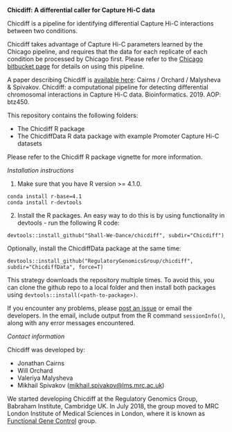 **Chicdiff: A differential caller for Capture Hi-C data** 

Chicdiff is a pipeline for identifying differential Capture Hi-C interactions between two conditions. 

Chicdiff takes advantage of Capture Hi-C parameters learned by the Chicago pipeline, and requires that the data for each replicate of each condition be processed by Chicago first. Please refer to the [Chicago bitbucket page](http://www.bitbucket.org/chicagoTeam/chicago) for details on using this pipeline.

A paper describing Chicdiff is [available here](https://doi.org/10.1093/bioinformatics/btz450): Cairns / Orchard / Malysheva & Spivakov. Chicdiff: a computational pipeline for detecting differential chromosomal interactions in Capture Hi-C data. Bioinformatics. 2019. AOP: btz450.


This repository contains the following folders:

- The Chicdiff R package     
- The ChicdiffData R data package with example Promoter Capture Hi-C datasets

Please refer to the Chicdiff R package vignette for more information.

*Installation instructions*

1. Make sure that you have R version >= 4.1.0. 

```
conda install r-base=4.1
conda install r-devtools
```

2. Install the R packages. An easy way to do this is by using functionality in devtools - run the following R code:

```{r}
devtools::install_github("Shall-We-Dance/chicdiff", subdir="Chicdiff")
```

Optionally, install the ChicdiffData package at the same time:

```{r}
devtools::install_github("RegulatoryGenomicsGroup/chicdiff", subdir="ChicdiffData", force=T)
```

This strategy downloads the repository multiple times. To avoid this, you can clone the github repo to a local folder and then install both packages using ``devtools::install(<path-to-package>)``.

If you encounter any problems, please [post an issue](https://github.com/RegulatoryGenomicsGroup/chicdiff/issues) or email the developers. In the email, include output from the R command ``sessionInfo()``, along with any error messages encountered.


*Contact information*

Chicdiff was developed by:

- Jonathan Cairns 
- Will Orchard
- Valeriya Malysheva
- Mikhail Spivakov ([mikhail.spivakov@lms.mrc.ac.uk](mailto:mikhail.spivakov@lms.mrc.ac.uk))

We started developing Chicdiff at the Regulatory Genomics Group, Babraham Institute, Cambridge UK. In July 2018, the group moved to MRC London Institute of Medical Sciences in London, where it is known as [Functional Gene Control](http://www.lms.mrc.ac.uk/groups/functional-gene-control) group.

